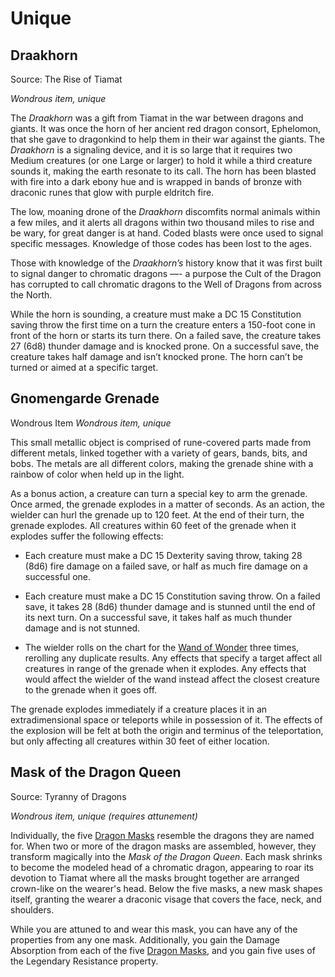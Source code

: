 # Unique
## Draakhorn
Source: The Rise of Tiamat

*Wondrous item, unique*

The *Draakhorn* was a gift from Tiamat in the war between dragons and giants. It was once the horn of her ancient red dragon consort, Ephelomon, that she gave to dragonkind to help them in their war against the giants. The *Draakhorn* is a signaling device, and it is so large that it requires two Medium creatures (or one Large or larger) to hold it while a third creature sounds it, making the earth resonate to its call. The horn has been blasted with fire into a dark ebony hue and is wrapped in bands of bronze with draconic runes that glow with purple eldritch fire.

The low, moaning drone of the *Draakhorn* discomfits normal animals within a few miles, and it alerts all dragons within two thousand miles to rise and be wary, for great danger is at hand. Coded blasts were once used to signal specific messages. Knowledge of those codes has been lost to the ages.

Those with knowledge of the *Draakhorn’s* history know that it was first built to signal danger to chromatic dragons —- a purpose the Cult of the Dragon has corrupted to call chromatic dragons to the Well of Dragons from across the North.

While the horn is sounding, a creature must make a DC 15 Constitution saving throw the first time on a turn the creature enters a 150-foot cone in front of the horn or starts its turn there. On a failed save, the creature takes 27 (6d8) thunder damage and is knocked prone. On a successful save, the creature takes half damage and isn’t knocked prone. The horn can’t be turned or aimed at a specific target.

## Gnomengarde Grenade
Wondrous Item
*Wondrous item, unique*

This small metallic object is comprised of rune-covered parts made from different metals, linked together with a variety of gears, bands, bits, and bobs. The metals are all different colors, making the grenade shine with a rainbow of color when held up in the light.

As a bonus action, a creature can turn a special key to arm the grenade. Once armed, the grenade explodes in a matter of seconds. As an action, the wielder can hurl the grenade up to 120 feet. At the end of their turn, the grenade explodes. All creatures within 60 feet of the grenade when it explodes suffer the following effects:

* Each creature must make a DC 15 Dexterity saving throw, taking 28 (8d6) fire damage on a failed save, or half as much fire damage on a successful one.

* Each creature must make a DC 15 Constitution saving throw. On a failed save, it takes 28 (8d6) thunder damage and is stunned until the end of its next turn. On a successful save, it takes half as much thunder damage and is not stunned.

* The wielder rolls on the chart for the [Wand of Wonder](http://dnd5e.wikidot.com/wondrous-items:wand-of-wonder) three times, rerolling any duplicate results. Any effects that specify a target affect all creatures in range of the grenade when it explodes. Any effects that would affect the wielder of the wand instead affect the closest creature to the grenade when it goes off.

The grenade explodes immediately if a creature places it in an extradimensional space or teleports while in possession of it. The effects of the explosion will be felt at both the origin and terminus of the teleportation, but only affecting all creatures within 30 feet of either location.

## Mask of the Dragon Queen
Source: Tyranny of Dragons

*Wondrous item, unique (requires attunement)*

Individually, the five [Dragon Masks](http://dnd5e.wikidot.com/wondrous-items:dragon-mask) resemble the dragons they are named for. When two or more of the dragon masks are assembled, however, they transform magically into the *Mask of the Dragon Queen*. Each mask shrinks to become the modeled head of a chromatic dragon, appearing to roar its devotion to Tiamat where all the masks brought together are arranged crown-like on the wearer's head. Below the five masks, a new mask shapes itself, granting the wearer a draconic visage that covers the face, neck, and shoulders.

While you are attuned to and wear this mask, you can have any of the properties from any one mask. Additionally, you gain the Damage Absorption from each of the five [Dragon Masks](http://dnd5e.wikidot.com/wondrous-items:dragon-mask), and you gain five uses of the Legendary Resistance property.
